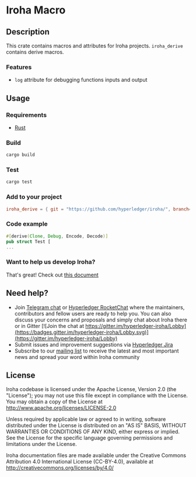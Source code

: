 # Iroha Macro

## Description

This crate contains macros and attributes for Iroha projects.
`iroha_derive` contains derive macros.

### Features

* `log` attribute for debugging functions inputs and output

## Usage

### Requirements

* [Rust](https://www.rust-lang.org/learn/get-started)

### Build

```bash
cargo build
```

### Test

```bash
cargo test
```

### Add to your project

```toml
iroha_derive = { git = "https://github.com/hyperledger/iroha/", branch="iroha2-dev" }
```

### Code example

```rust
#[derive(Clone, Debug, Encode, Decode)]
pub struct Test [
...
```

### Want to help us develop Iroha?

That's great!
Check out [this document](https://github.com/hyperledger/iroha/blob/iroha2-dev/CONTRIBUTING.md)

## Need help?

* Join [Telegram chat](https://t.me/hyperledgeriroha) or [Hyperledger RocketChat](https://chat.hyperledger.org/channel/iroha) where the maintainers, contributors and fellow users are ready to help you.
You can also discuss your concerns and proposals and simply chat about Iroha there or in Gitter [![Join the chat at https://gitter.im/hyperledger-iroha/Lobby](https://badges.gitter.im/hyperledger-iroha/Lobby.svg)](https://gitter.im/hyperledger-iroha/Lobby)
* Submit issues and improvement suggestions via [Hyperledger Jira](https://jira.hyperledger.org/secure/CreateIssue!default.jspa)
* Subscribe to our [mailing list](https://lists.hyperledger.org/g/iroha) to receive the latest and most important news and spread your word within Iroha community

## License

Iroha codebase is licensed under the Apache License,
Version 2.0 (the "License"); you may not use this file except
in compliance with the License. You may obtain a copy of the
License at http://www.apache.org/licenses/LICENSE-2.0

Unless required by applicable law or agreed to in writing, software
distributed under the License is distributed on an "AS IS" BASIS,
WITHOUT WARRANTIES OR CONDITIONS OF ANY KIND, either express or implied.
See the License for the specific language governing permissions and
limitations under the License.

Iroha documentation files are made available under the Creative Commons
Attribution 4.0 International License (CC-BY-4.0), available at
http://creativecommons.org/licenses/by/4.0/
